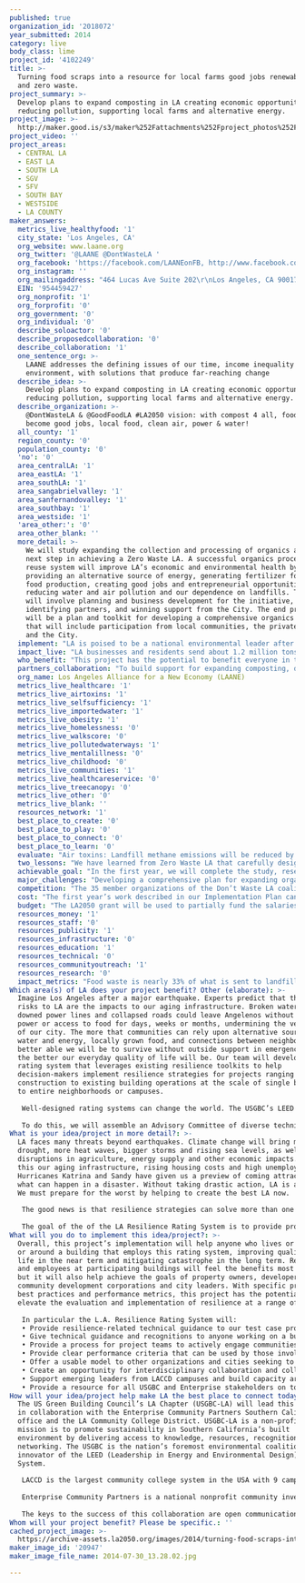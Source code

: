 ```yaml
---
published: true
organization_id: '2018072'
year_submitted: 2014
category: live
body_class: lime
project_id: '4102249'
title: >-
  Turning food scraps into a resource for local farms good jobs renewable energy
  and zero waste.
project_summary: >-
  Develop plans to expand composting in LA creating economic opportunities,
  reducing pollution, supporting local farms and alternative energy.
project_image: >-
  http://maker.good.is/s3/maker%252Fattachments%252Fproject_photos%252Fimages%252F20947%252Fdisplay%252F2014-07-30_13.28.02.jpg=c570x385
project_video: ''
project_areas:
  - CENTRAL LA
  - EAST LA
  - SOUTH LA
  - SGV
  - SFV
  - SOUTH BAY
  - WESTSIDE
  - LA COUNTY
maker_answers:
  metrics_live_healthyfood: '1'
  city_state: 'Los Angeles, CA'
  org_website: www.laane.org
  org_twitter: '@LAANE @DontWasteLA '
  org_facebook: 'https://facebook.com/LAANEonFB, http://www.facebook.com/pages/Dont-Waste-LA'
  org_instagram: ''
  org_mailingaddress: "464 Lucas Ave Suite 202\r\nLos Angeles, CA 90017"
  EIN: '954459427'
  org_nonprofit: '1'
  org_forprofit: '0'
  org_government: '0'
  org_individual: '0'
  describe_soloactor: '0'
  describe_proposedcollaboration: '0'
  describe_collaboration: '1'
  one_sentence_org: >-
    LAANE addresses the defining issues of our time, income inequality and the
    environment, with solutions that produce far-reaching change
  describe_idea: >-
    Develop plans to expand composting in LA creating economic opportunities,
    reducing pollution, supporting local farms and alternative energy.
  describe_organization: >-
    @DontWasteLA & @GoodFoodLA #LA2050 vision: with compost 4 all, food scraps
    become good jobs, local food, clean air, power & water!
  all_county: '1'
  region_county: '0'
  population_county: '0'
  'no': '0'
  area_centralLA: '1'
  area_eastLA: '1'
  area_southLA: '1'
  area_sangabrielvalley: '1'
  area_sanfernandovalley: '1'
  area_southbay: '1'
  area_westside: '1'
  'area_other:': '0'
  area_other_blank: ''
  more_detail: >-
    We will study expanding the collection and processing of organics as the
    next step in achieving a Zero Waste LA. A successful organics processing and
    reuse system will improve LA’s economic and environmental health by
    providing an alternative source of energy, generating fertilizer for local
    food production, creating good jobs and entrepreneurial opportunities,
    reducing water and air pollution and our dependence on landfills. The work
    will involve planning and business development for the initiative,
    identifying partners, and winning support from the City. The end product
    will be a plan and toolkit for developing a comprehensive organics program
    that will include participation from local communities, the private sector
    and the City.
  implement: "LA is poised to be a national environmental leader after adopting the country's most far-reaching waste and recycling overhaul —the Zero Waste LA Franchise.  LAANE and the Don’t Waste LA Coalition led the campaign to adopt this system, approved in April 2014. The new system calls for LA to divert 90% of waste from landfills and requires recycling for all customers. As part of meeting this ambitious diversion goal, waste haulers are required to submit an organic waste collection plan for all multifamily and commercial customers, as food scraps and yard trimmings make up a third of what is sent to landfills. However, the region currently lacks the capacity to process all of our organic waste, creating an opportunity for innovation and investment. Given the benefits of converting organic waste to compost, our project will lay the groundwork for LA to take advantage of this opportunity.\r\n\r\nWe will create a development plan to spur organics processing at various scales—through the City with the potential construction of public organics facilities, in partnership with responsible waste haulers committed to expanding this sector, and community-based entrepreneurs. With the City, this would entail developing a market analysis for the financing and construction of an anaerobic digester, a sustainable technology that processes food waste into compost and biogas. We will conduct research on types of anaerobic digestion including case studies from the U.S. and Europe, financing models, and public/private partnerships. Based on our research, we will support implementation of a range of infrastructure and entrepreneurial opportunities and will advocate for enabling policies at the City level.\r\n\r\nWe will identify funding and potential sites for composting operations, including working with CalRecycle on grants for smaller-scale operations. To facilitate private sector opportunities, we will study the regulatory framework and identify necessary policy interventions.\r\n\r\nPartnering with the LA Food Policy Council, we will explore local entrepreneurial opportunities. This includes pilot projects like neighborhood-based composting for community gardens; programs to ensure the cleanest and safest compost streams; partnerships with large food waste generators such as LAUSD and restaurants, and the potential for worker cooperatives.\r\n"
  impact_live: "LA businesses and residents send about 1.2 million tons of food scraps and yard waste to landfills each year. Such compostable “organic” material forms over 1/3 of the City’s landfill waste. \r\n\r\nWhen food decomposes in landfills, it emits methane, one of the most significant contributors to climate change. The biogas created from anaerobic digestion of food scraps will help LA move towards renewable energy and off carbon-intensive energy sources.  \r\n\r\nWhile local farming is strong, the three-year drought, soil erosion and poor soil quality have big impacts on agriculture and the environment which compost can help address.  \r\n\r\nOver 45% of LA families are unemployed or make below the threshold for self-sufficiency, and 26% of LA households are without health coverage. Composting creates twice the jobs t of landfilling and an estimated 2,500 jobs could be created in this field.  By ensuring they are quality jobs with benefits, this new industry will help lift hardworking families to self-sufficiency. \r\n\r\nWe have an opportunity to transform our food scraps into a valuable resource for communities, the economy, and the environment. Developing the necessary infrastructure for processing organics and converting it to clean, renewable energy and fertilizer benefits LA. Given the quantity of organic waste generated by LA’s restaurants, markets, businesses and homes, this is potentially a huge scale enterprise with multiple benefits for LA. LA has over 8,000 restaurants, 70% of whose waste is food scraps which could be turned into valuable commodities.  \r\n\r\nLA will be a healthier place without organic waste in landfills, emitting harmful emissions and using scarce land resources.  Food is healthier and safer when grown using soil enriched by compost and farms need less water, fertilizers, and pesticides.  The biogas produced from anaerobic digestion of food waste will be a stable form of renewable energy from reliable technologies. Our plans will ensure that workers at the new facilities have quality jobs including family health benefits.  The city’s economy will be healthier with this growing industry contributing to economic activity and creating entrepreneurial opportunities.\r\n\r\nBy 2050, if the plan is fully implemented, all organic waste will be treated at anaerobic digester facilities or other composting operations, and landfills will be a historic phenomenon. Thousands of LA families will have better jobs, and the air and water will be cleaner.\r\n"
  who_benefit: "This project has the potential to benefit everyone in the region by tackling a critical environmental and infrastructure problem.  By reducing air and water pollution and greenhouse gas emissions, this project will benefit the health of the region’s inhabitants. By creating opportunities for new jobs and new businesses, the project will benefit LA’s working families and local economy.  By providing valuable healthy compost to urban farmers, the project will help them improve local food production, reducing their need for water and fertilizers that cause water pollution. \r\n\r\nThe project will create opportunities for small-scale entrepreneurs and responsible waste haulers who can be part of the comprehensive plan required for processing organics. Private investors who are willing to forgo quick returns will have opportunities for innovative public/private partnerships with the City to finance the construction of an anaerobic digester. \r\n\r\nThe project will benefit communities throughout Los Angeles, especially those disproportionately affected by unemployment, concentrated poverty and lack of healthy food access, based on data from the American Community Survey and CA Employment Development Department (EDD). Composting efforts including anaerobic digestion create more than double the number of jobs as disposal.  That means creating thousands of jobs—careers that will sustain families.  The range of employment opportunities will extend from entry-level positions to highly specialized science, engineering, and technical careers. A complementary City policy for the new facilities in the waste industry can incentivize job quality and priority for hiring local residents, providing training, and including individuals with barriers to employment.\r\n\r\nThe project will benefit everyone who lives or works in LA by providing cheaper energy that is less polluting and renewable. Biofuels generated through a city-owned facility can provide a renewable source of energy to power homes and businesses and fuel the city’s fleet. The entire region will benefit from cleaner air due to the reduction in methane emissions from diverting food waste away from landfills.\r\n\r\nBased on our work over the last several years on the Don’t Waste LA campaign, communities affected by the concentration of waste and recycling facilities such as the Northeast San Fernando Valley and East LA, will be areas where our outreach will be very targeted and deliberate. \r\n"
  partners_collaboration: "To build support for expanding composting, developing anaerobic digestion, and to contribute to our research and planning, we are building a broad and diverse working group of organizations and individuals concerned with food waste disposal, healthy locally grown food, and creating new industries for local workers.  \r\n\r\nOur lead confirmed partner is the LA Food Policy Council (LAFPC), which has a network of over 600 food organizations. Their 100 urban agriculture organizations include experts, practitioners, and composting entrepreneurs. It brings its policy and expertise to the DWLA Coalition and took the lead in drafting language that was adopted promoting an ambitious organics program for the City’s requirements of waste haulers in the Zero Waste LA System.  LAFPC advocates for healthy food access policies and coordinates projects such as market makeovers, legalizing street vending, and parkway gardens.\r\n\r\nWe have had conversations with the Mayor’s Office and the Bureau of Sanitation on anaerobic digestion and will be collaborating with other City officials and departments as the project moves forward.  We are working with Councilmember Koretz’ office to identify policies that could support the expansion of composting. We hope to involve In the Public Interest for advice and assistance regarding financing that assures accountability and good jobs as the city explores forms of public-private partnerships to finance and build an anaerobic digester.\r\n\r\nWe are working with architect Professor Curt Gambetta, who focuses on waste and recycling infrastructure issues and has collaborated with students to design a neighborhood-scale compost network. We worked with him co-writing a broadsheet on waste and recycling facilities’ impacts and design, and plan to continue collaborating in future.\r\n\r\nWe are working with Antioch Professor Gilda Haas to explore opportunities for co-operative enterprises in the waste and recycling industry, focusing on possibilities in the organics waste stream.  Through this collaboration, we will be able to identify and develop the necessary training for compost-related jobs. \r\n\r\nThe Sierra Club, Angeles Chapter, was a founding member of the Don’t Waste LA Coalition and is a long-time advocate for increasing composting through its Organics Project.  In addition to expertise, the chapter has over 40,000 members who can help inform and support new infrastructure and spread the word.\r\n"
  org_name: Los Angeles Alliance for a New Economy (LAANE)
  metrics_live_healthcare: '1'
  metrics_live_airtoxins: '1'
  metrics_live_selfsufficiency: '1'
  metrics_live_importedwater: '1'
  metrics_live_obesity: '1'
  metrics_live_homelessness: '0'
  metrics_live_walkscore: '0'
  metrics_live_pollutedwaterways: '1'
  metrics_live_mentalillness: '0'
  metrics_live_childhood: '0'
  metrics_live_communities: '1'
  metrics_live_healthcareservice: '0'
  metrics_live_treecanopy: '0'
  metrics_live_other: '0'
  metrics_live_blank: ''
  resources_network: '1'
  best_place_to_create: '0'
  best_place_to_play: '0'
  best_place_to_connect: '0'
  best_place_to_learn: '0'
  evaluate: "Air toxins: Landfill methane emissions will be reduced by 16% and overall methane by 23%. By increasing local composting capacity, we will significantly reduce truck trips. Air quality improvements will come from the generation of biogas, which can be used instead of more polluting forms of energy.  \r\n\r\n# of households below the self-sufficiency index:  If we capture and process all organic waste, we will create some 2,500  jobs in the industry which will benefit households whose incomes are below self-sufficiency.  More jobs are possible in related fields such as material collection, entrepreneurial opportunities and urban agriculture.\r\n\r\n% of LA communities that are resilient:  By increasing the number of good quality jobs and promoting local food, a healthy environment, and clean air and water, the percentage of communities that are economically and environmentally resilient will increase. \r\n\r\nAccess to healthy food: By increasing local access to compost, we will support LA’s local food production, as well as increasing the food’s nutritive value and the soil health of farms. LAFPC LA Food Policy Council connects local food production to communities who need access to healthy food. \r\n\r\nHealthcare access:  Quality jobs in the new industry will include full family healthcare for 2,500 households.\r\n\r\n% of imported water:  80% of California’s water goes to food production and only 0.03% of the water used in the LA the ten county LA “foodshed” is from rainfall. Each inch of compost can help each acre of land retain 16,500 gallons of water.  Compost enables soil to retain up to 2.5 times the amount of water it could normally hold, potentially halving the amount of water needed.\r\n\r\nReduction in polluted waterways: The LA “foodshed” uses 27,945 tons of pesticides each year.  The fertilizers used in agriculture (along with animal waste) are the largest source of groundwater contamination in the state.  As agricultural operations increase compost use, there will be significant decreases in nitrate levels, pesticide use, and other causes of groundwater pollution.\r\n"
  two_lessons: "We have learned from Zero Waste LA that carefully designing a new program requires building a broad coalition of community, food justice, environmental and workers’ rights organizations, developing strong partnerships with key decision-makers, and crafting a smart public policy can achieve our goals related to climate resiliency and reducing income inequality. We will utilize the lessons learned on strategy and organizing through the DWLA campaign and apply them to the food waste campaign.\r\n\r\nThe Zero Waste LA Franchise Ordinance brings recycling to all Angelenos dramatically improving a system that has excluded hundreds of thousands of residents in 63,000 multifamily as well as commercial buildings. By establishing 11 zones to be bid on by waste haulers and set up as exclusive franchises, the ordinance decreases vehicle pollution—not only reducing the number of miles traveled by haulers, but also the number of trucks traveling through each neighborhood. In addition to reducing the environmental impacts of inefficient truck routes, contractors will be required to use only clean fuel trucks and meet high job standards for their workers, while diverting more than two million tons of trash away from landfills and into the recycling system for eventual remanufacturing of goods which, in turn, will create additional jobs and new local industry to boost the LA economy.\r\n\r\nAs we conducted research for the first and second phases of our Don’t Waste LA project, it became clear that LA could not achieve Zero Waste without dealing with the challenge of disposing of food waste.  Nearly a third of the waste in landfills is food waste so, without eliminating that, we cannot achieve our goals.  From LAFPC and other partners in DWLA, we learned how important composting organic waste is to achieving our goals for clean air and reducing dependence on landfills, so we began to look at optimal ways for treating food waste.  LAFPC brings tremendous experience in advocating for food and agriculture related policy change and in bringing together passionate allies alongside entrepreneurs to tackle these issues.\r\n\r\nUsing the lessons we learned in achieving the Zero Waste Ordinance, we believe we can achieve a positive outcome for this project promoting recycling and reusing organic waste through anaerobic digestion and composting.\r\n"
  achievable_goal: "In the first year, we will complete the study, research, and policy development that will be the foundation and structure of the project. The two researchers assigned to this project, the team director, the team organizer, and our partners in the project will be able to do the work described in this proposal in the first 12 months.  We plan to implement a compost pilot project during that period as well.  \r\n\r\nThe Don’t Waste LA coalition is embarking on a campaign for the City of LA to establish a Recycling Careers Taskforce--a convening of environmental, workforce development, labor, and industry experts and advocates---to study how the city can leverage its resources and purchasing power to create the demand for recycled and remanufactured goods. We will have a seat at the table in the development of this taskforce to carry out our vision of the Zero Waste LA Plan. Our goal is to have a motion creating the task force introduced before the end of 2014. The creation of this taskforce is crucial to our organics program development plan. \r\n\r\nIn November 2014, LAANE and the Don’t Waste LA coalition are sponsoring an event with LAFPC on composting as a food justice issue.  The LAFPC holds networking meetings every two months for their members. We will be presenting on community-based food production and how the Zero Waste LA plan’s incorporation of organics processing can encourage entrepreneurial efforts around composting.  At this event, we also hope to announce the development of a pilot program for neighborhood-scale organics processing with LAFPC. Over the course of several months after the announcement, we will plan the pilot project and identify a responsible waste hauler entrepreneur interested in organics processing, as well as urban farmers who could carry out the project with us. \r\n\r\nIn terms of moving forward a plan and market-development study on the construction of a city-owned anaerobic digester, we plan on touring several facilities, alongside City of Los Angeles officials, in Northern California that have constructed different types of digesters and have adopted various operations models (publicly-owned and privately operated,  entirely publicly-owned, or privately owned and operated). \r\n"
  major_challenges: "Developing a comprehensive plan for expanding organics collection to all Angelenos requires that we identify opportunities for participation from community residents, the private sector and the City. Each of these stakeholders is integral to the process because of the need to handle hundreds of thousands of tons of organic waste in a way that yields all the potential benefits to the City and its residents. \r\n\r\nConstructing and operating a publicly-owned anaerobic digester will require extensive resources because of the significant capital investment necessary. Our first challenge will be to identify public and private funding sources to invest in the project.  In The Public Interest will assist us in this area.  In addition, finding suitable locations close to the denser areas of LA will be difficult and costly.  Identifying locations will be part of the first year’s work, starting with looking at land currently by the City. We must also look into what type of digester would be most suitable and identify funding sources for a pilot project that can kick off late in the first year.\r\n\r\nPerhaps the biggest challenge and opportunity is how to engage residents, businesses and City agencies in the work of separating the organic material from the rest of the trash in a city as dense as LA. For residents of apartment buildings, separating out food scraps requires education and incentives for participation in such program. In a high density city like LA, where over 60% of residents are renters, it is important to take into consideration space limitations and support from landlords. We will study best practices from cities like San Francisco and New York, as well as cities in Europe. There are also potential regulatory hurdles, which we hope to minimize by building relationships with government officials during the planning process. \r\n"
  competition: "The 35 member organizations of the Don’t Waste LA coalition led by LAANE are an integral part of the development and implementation of a city-wide organics program. Our leadership in passage of the Zero Waste LA Franchise Ordinance has established the coalition as the lead in this effort. We are also the primary community partner the City is working with on the Zero Waste LA Plan. \r\n\r\nAnaerobic digestion facilities, a sustainable technology we support and are assisting the City with developing, is fairly common in Europe, and there are a number of facilities in California. Los Angeles, however, will be poised, as the largest city in the state, to consider constructing a publicly-owned facility on the scale we envision and to incorporate local urban farming in the overall program. \r\n\r\nThere are private waste companies that operate composting operations outside of LA County, but none of sufficient capacity to handle the City’s organic waste stream.  Some private companies are constructing their own anaerobic digester or are considering developing such facilities due to the emphasis on organic waste management in the Zero Waste LA Plan. \r\n\r\nThere is an anaerobic facility in Brooklyn, Newtown Creek, built and operated by the City of New York.  This facility has been processing wastewater and is preparing to add food waste to the mix. The experience there will provide lessons we can draw from, as will examples in Sacramento, San Jose, and others\r\n\r\nFor the development of a neighborhood-based composting program, we will look at examples from Washington, D.C and Austin, where there are small-scale compost collection-on-wheels programs in existence. We would like to develop a model that could work at the franchise-zone level due to the size of City of Los Angeles. There is tremendous potential in this area because of the Zero Waste LA Plan’s requirements around source separation and the need for infrastructure at various levels of our waste and recycling system. \r\n\r\nGlobal Green is working with Athens Disposal on a small pilot project focused on residential organics collection in one apartment building. However, we do not consider this either competitive or complementary.\r\n"
  cost: "The first year’s work described in our Implementation Plan can be completed at a cost of about $200,000.  This amount includes staff salaries and the following:\r\n\r\nThe balance of the expense will be covered by other funders through project specific grants or general support.  We also expect our partners in the project to raise funds and contribute non-monetary resources.  \r\n\r\nAdditional funding will be necessary beyond the first year’s work in order to fully implement the project.  Identifying sources for the additional funds required to build out LA’s composting and anaerobic digestion infrastructure is a critical component of this project.\r\n"
  budget: "The LA2050 grant will be used to partially fund the salaries and benefits of two of LAANE’s researchers who will work on the project as well as partially funding the salaries and network activities of the LA Food Policy Council.  \r\n\r\nLAANE: \r\nLead Researcher: $30,000\r\nJunior Researcher: $20,000\r\n\r\nLAFPC: $50,000\r\n\r\nFunding for coalition building, education efforts, network events, and the potential pilot project will be obtained through foundations, businesses and other sources.\r\n"
  resources_money: '1'
  resources_staff: '0'
  resources_publicity: '1'
  resources_infrastructure: '0'
  resources_education: '1'
  resources_technical: '0'
  resources_communityoutreach: '1'
  resources_research: '0'
  impact_metrics: "Food waste is nearly 33% of what is sent to landfills and decomposing food waste creates over 15% of US methane emissions. By eliminating food waste from landfills, composting and anaerobic digestion reduce climate change impacts. By keeping food waste local, the project will also reduce air pollution from transporting food waste and yard trimmings to composting operations and landfills in Kern County and San Bernardino, where our organic waste is processed.\r\n\r\nAdding compost to soil helps it retain water so less is required and also helps prevent water runoff. It contributes to cleaner rivers and streams by preventing water runoff and replacing chemical fertilizers which drain into those precious resources. Increase in organic farming using compost also reduces the need for pesticides.  \r\nAnaerobic technology can run with recycled water. The process results in treated water which can be used for irrigation or cycled back into the digestion system. \r\n\r\nBy increasing composting through anaerobic digestion and other methods, the project will support urban agriculture and locally grown healthy food. Compost restores degraded soil and ensures higher nutrient food. Local food production promotes healthy eating.  LAFPC works with community gardens and in areas where there are small farms that can use the natural fertilizer.  Savings on water, fertilizer and pesticides helps sustain agriculture.  \r\n\r\nBy generating renewable energy, anaerobic digestion will help move LA off coal and natural gas. Anaerobic digestion of organic waste produces clean biogas as the organic waste is broken down inside the vessels. Ralph’s markets’ distribution center, dairy and administrative offices get a quarter of their power from gases produced on-site by anaerobic digestion.  These gases can also be converted into fuels to power vehicles such as waste hauling vehicles.\r\n\r\nBecause the jobs created by the new infrastructure will offer high quality, well-paying careers, the project will reduce the number of households below the self-sufficiency threshold and will increase access to healthcare by including full family comprehensive benefits for workers.  Smaller scale composting ventures will provide entrepreneurship opportunities and potentially support co-operative models, increasing household self-sufficiency.  Keeping these resources nearby and supporting local farms helps increase our communities’ resiliency.\r\n"
Which area(s) of LA does your project benefit? Other (elaborate): >-
  Imagine Los Angeles after a major earthquake. Experts predict that the biggest
  risks to LA are the impacts to our aging infrastructure. Broken water pipes,
  downed power lines and collapsed roads could leave Angelenos without water,
  power or access to food for days, weeks or months, undermining the very fabric
  of our city. The more that communities can rely upon alternative sources of
  water and energy, locally grown food, and connections between neighbors, the
  better able we will be to survive without outside support in emergencies, and
  the better our everyday quality of life will be. Our team will develop a
  rating system that leverages existing resilience toolkits to help
  decision-makers implement resilience strategies for projects ranging from new
  construction to existing building operations at the scale of single buildings
  to entire neighborhoods or campuses. 
   
   Well-designed rating systems can change the world. The USGBC’s LEED systems transformed the building industry, moving green building into the mainstream. Enterprise’s Green Communities Criteria (EGC) raised the bar for affordable housing nationwide. We will build on these approaches to design a tool to take projects beyond green to true resilience. 
   
   To do this, we will assemble an Advisory Committee of diverse technical experts and community leaders. We will train two interns from LA Community College District to build capacity in resilience. We will survey two test case projects: the development of an emergency preparedness plan for LACCD, and an urban infill adaptive re-use development near a large regional infrastructure project. We will evaluate the best available existing resources from LEED, EGC, 100Resilient Cities, Los Angeles County Community Disaster Resilience Project, USRC’s CoRE program and Arup’s REDI program and others to ensure that our system builds on and complements work that is already being done. We will reference existing processes or strategies that are relevant to our target audience; where none are available, we will develop them within the scope of this project, or we will pursue additional funds or collaborators to create them. The rating system will include a process for engaging stakeholders and evaluating risks and a library of best practices and performance targets for resilience strategies. The system will balance simplicity and technical specificity so building projects can act, and will reward qualifying projects with third-party certification and recognition
What is your idea/project in more detail?: >-
  LA faces many threats beyond earthquakes. Climate change will bring more
  drought, more heat waves, bigger storms and rising sea levels, as well as
  disruptions in agriculture, energy supply and other economic impacts. Add to
  this our aging infrastructure, rising housing costs and high unemployment.
  Hurricanes Katrina and Sandy have given us a preview of coming attractions of
  what can happen in a disaster. Without taking drastic action, LA is at risk.
  We must prepare for the worst by helping to create the best LA now.
   
   The good news is that resilience strategies can solve more than one problem at a time. The answer lies in making our core systems stronger, our built environment more durable, our infrastructure more distributed, and our communities more connected. For example, using reclaimed water or on-site solar power not only can support what the Resilient Design Institute founder Alex Wilson calls “passive survivability,” they also reduce utility bills and carbon emissions. Community gardens not only support a distributed food supply, they also provide fresh and healthy food, exercise and opportunities for community members to connect. Tree plantings not only provide shade in a warmed climate and help with stormwater management, they also provide cleaner air, habitat and beauty in the short term. Community-based healthcare facilities not only decentralize the location of potential first responders, they also enable broader access and programs that are tailored to local populations. And the work needed to implement all of these strategies for the future can create good jobs today. Moving toward resilience not only will prepare us for disaster, it will provide an opportunity for us to create the LA of our dreams. 
   
   The goal of the of the LA Resilience Rating System is to provide projects with a road map for tackling tough issues in ways that achieve measurable results, prepare them for disasters in the future, and enable them to recover quickly and fully to a place of health and vitality. Investing in preparation for the future means improving quality of life today.
What will you do to implement this idea/project?: >-
  Overall, this project’s implementation will help anyone who lives or works in
  or around a building that employs this rating system, improving quality of
  life in the near term and mitigating catastrophe in the long term. Residents
  and employees at participating buildings will feel the benefits most directly,
  but it will also help achieve the goals of property owners, developers,
  community development corporations and city leaders. With specific processes,
  best practices and performance metrics, this project has the potential to
  elevate the evaluation and implementation of resilience at a range of scales. 
   
   In particular the L.A. Resilience Rating System will:
   • Provide resilience-related technical guidance to our test case projects
   • Give technical guidance and recognitions to anyone working on a building-related project in the region, including building owners, developers, campuses, community groups, planning/design/construction professionals, and facilities operators 
   • Provide a process for project teams to actively engage communities within or adjacent to their projects
   • Provide clear performance criteria that can be used by those involved in evaluating, approving, regulating or funding projects, including local officials, community groups, banks and lenders, or insurance providers, in order to verify that projects reduce risks and serve the public good. 
   • Offer a usable model to other organizations and cities seeking to address resilience
   • Create an opportunity for interdisciplinary collaboration and collective learning among members of the Advisory Committee
   • Support emerging leaders from LACCD campuses and build capacity around resilience
   • Provide a resource for all USGBC and Enterprise stakeholders on topics that are not fully currently addressed by existing rating systems, including social equity and disaster preparedness
How will your idea/project help make LA the best place to connect today? In LA2050?: >-
  The US Green Building Council’s LA Chapter (USGBC-LA) will lead this project
  in collaboration with the Enterprise Community Partners Southern California
  office and the LA Community College District. USGBC-LA is a non-profit whose
  mission is to promote sustainability in Southern California’s built
  environment by delivering access to knowledge, resources, recognition and
  networking. The USGBC is the nation’s foremost environmental coalition, and
  innovator of the LEED (Leadership in Energy and Environmental Design) Rating
  System. 
   
   LACCD is the largest community college system in the USA with 9 campuses and 250,000 students. USGBC-LA and LACCD have been in partnership on training, building, and strengthening the green workforce in LA for the past ten years. Projects include yearly conferences, trainings on sustainable facility operations, and the City's Green Business Certification Program. LACCD is about to launch a process to develop emergency preparedness plans for each of its nine campuses. The diverse facilities, communities and programs that each campus represents will provide real world test cases for our team to consider in order to ensure that our final products are feasible, relevant and effective for a wide range of conditions. We will also offer two 6-month funded internships to LACCD students from relevant disciplines.
   
   Enterprise Community Partners is a national nonprofit community investment company providing expertise for developing affordable housing and building sustainable communities. Enterprise has worked closely with USGBC National on a variety of projects including the development of the Enterprise Green Communities Criteria. Enterprise has invested more than $1 billion in Southern California to expand the supply of green, affordable housing and is committed to advancing equitable transit-oriented development. They bring technical expertise in rating systems development as well as the direct and test case projects development, financing and implementation of new construction, adaptive reuse, renewable energy, and green infrastructure projects. 
   
   The keys to the success of this collaboration are open communication, mutual respect and a clear work plan. Ultimately, our shared commitment to the core goals of resilience and our shared vision of the potential of this project to bring positive change to the region underlie all of our interactions and will enable us to be successful.
Whom will your project benefit? Please be specific.: ''
cached_project_image: >-
  https://archive-assets.la2050.org/images/2014/turning-food-scraps-into-a-resource-for-local-farms-good-jobs-renewable-energy-and-zero-waste/maker.good.is/s3/maker%252Fattachments%252Fproject_photos%252Fimages%252F20947%252Fdisplay%252F2014-07-30_13.28.02.jpg=c570x385.jpg
maker_image_id: '20947'
maker_image_file_name: 2014-07-30_13.28.02.jpg

---
```

